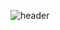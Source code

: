 ![header](https://capsule-render.vercel.app/api?type=waving&section=hedaer&text=Hi!mari&height=300&color=gradient&fontSize=30&render=10)
